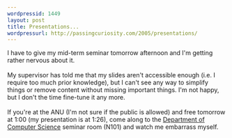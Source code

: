 ```yaml
---
wordpressid: 1449
layout: post
title: Presentations...
wordpressurl: http://passingcuriosity.com/2005/presentations/
---
```

I have to give my mid-term seminar tomorrow afternoon and I'm getting rather nervous about it.<br /><br />My supervisor has told me that my slides aren't accessible enough (i.e. I require too much prior knowledge), but I can't see any way to simplify things or remove content without missing important things. I'm not happy, but I don't the time fine-tune it any more.<br /><br />If you're at the ANU (I'm not sure if the public is allowed) and free tomorrow at 1:00 (my presentation is at 1:26), come along to the <a href="http://campusmap.anu.edu.au/displaybldg.asp?no=108">Department of Computer Science</a> seminar room (N101) and watch me embarrass myself.
